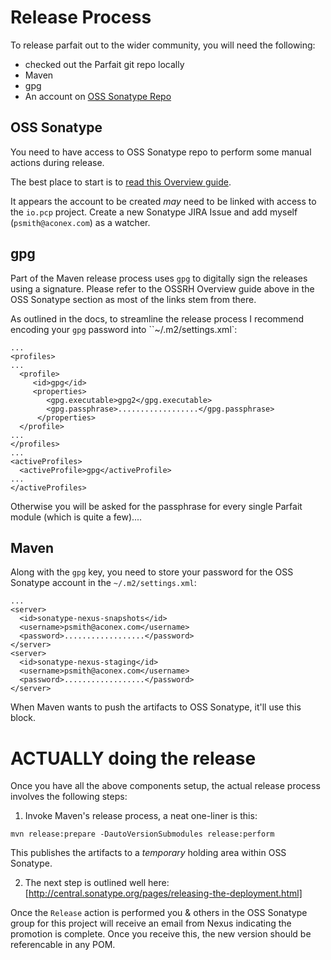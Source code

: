 Release Process
===============

To release parfait out to the wider community, you will need the following:

   * checked out the Parfait git repo locally
   * Maven
   * gpg
   * An account on [OSS Sonatype Repo](https://oss.sonatype.org/)
   
   
OSS Sonatype
------------

You need to have access to OSS Sonatype repo to perform some manual actions during release.

The best place to start is to [read this Overview guide](http://central.sonatype.org/pages/ossrh-guide.html).

It appears the account to be created _may_ need to be linked with access to the `io.pcp` project.  Create a new Sonatype JIRA Issue and add myself (`psmith@aconex.com`) as a watcher.  

gpg
---

Part of the Maven release process uses `gpg` to digitally sign the releases using a signature.  Please refer to the OSSRH Overview guide above in the OSS Sonatype section as most of the links stem from there.

As outlined in the docs, to streamline the release process I recommend encoding your `gpg` password into ``~/.m2/settings.xml`:

    ...
    <profiles>
    ...
      <profile>
         <id>gpg</id>
         <properties>
            <gpg.executable>gpg2</gpg.executable>
            <gpg.passphrase>..................</gpg.passphrase>
          </properties>
      </profile>
    ...
    </profiles>
    ...
    <activeProfiles>
      <activeProfile>gpg</activeProfile>
    ...
    </activeProfiles>
    
   
Otherwise you will be asked for the passphrase for every single Parfait module (which is quite a few)....

Maven
-----

Along with the `gpg` key, you need to store your password for the OSS Sonatype account in the `~/.m2/settings.xml`:

    ...
    <server>
      <id>sonatype-nexus-snapshots</id>
      <username>psmith@aconex.com</username>
      <password>..................</password>
    </server>
    <server>
      <id>sonatype-nexus-staging</id>
      <username>psmith@aconex.com</username>
      <password>..................</password>
    </server>


When Maven wants to push the artifacts to OSS Sonatype, it'll use this block.

ACTUALLY doing the release
==========================

Once you have all the above components setup, the actual release process involves the following steps:

  1. Invoke Maven's release process, a neat one-liner is this:
  ```
  mvn release:prepare -DautoVersionSubmodules release:perform
  ```
  This publishes the artifacts to a _*temporary*_ holding area within OSS Sonatype.
  
  2. The next step is outlined well here: [http://central.sonatype.org/pages/releasing-the-deployment.html]


Once the `Release` action is performed you & others in the OSS Sonatype group for this project will receive an email from Nexus indicating the promotion is complete.  Once you receive this, the new version should be referencable in any POM.
